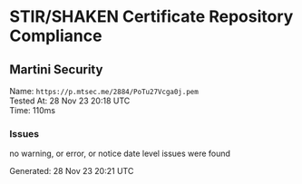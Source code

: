 # STIR/SHAKEN Certificate Repository Compliance

## Martini Security

Name: `https://p.mtsec.me/2884/PoTu27Vcga0j.pem`\
Tested At: 28 Nov 23 20:18 UTC\
Time: 110ms

### Issues

no warning, or error, or notice date level issues were found

Generated: 28 Nov 23 20:21 UTC